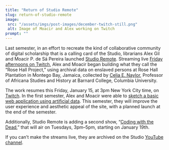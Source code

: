 ```yaml
---
title: "Return of Studio Remote"
slug: return-of-studio-remote
image:
 src: "/assets/imgs/post-images/december-twitch-still.png"
 alt: Image of Moacir and Alex working on Twitch
prompt: ""
---
```


Last semester, in an effort to recreate the kind of collaborative community of
digital scholarship that is a calling card of the Studio, librarians Alex Gil
and Moacir P. de Sá Pereira launched [Studio
Remote](https://studio.cul.columbia.edu/2020/10/13/studio-remote-launch/).
Streaming live [Friday
afternoons on Twitch](https://www.twitch.tv/culstudio/schedule), Alex and
Moacir began building what they call the “Rose Hall Project,” using archival
data on enslaved persons at Rose Hall Plantation in Montego Bay, Jamaica,
collected by [Celia E.
Naylor](https://barnard.edu/profiles/celia-e-naylor), Professor of Africana
Studies and History at Barnard College, Columbia University.

The work resumes this Friday, January 15, at 3pm New York City time, on
[Twitch](http://twitch.tv/culstudio). In the first semester, Alex and Moacir
were able to [sketch a basic web application using artificial
data](https://github.com/muziejus/rose-hall). This semester, they will improve
the user experience and aesthetic appeal of the site, with a planned launch at
the end of the semester.

Additionally, Studio Remote is adding a second show, “[Coding with the
Dead](http://studio.cul.columbia.edu/2021/01/11/coding-with-the-dead-launch/),” that will air on Tuesdays,
3pm–5pm, starting on January 19th.

If you can’t make the streams live, they are archived on the Studio [YouTube
channel](https://www.youtube.com/channel/UCLOUh6s8E2FYAVAsJg3lgoA).

